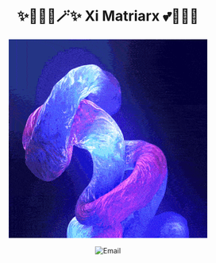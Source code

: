 <h1 align="center">✨🧚🏻‍♀️🪄✨ Xi Matriarx  💕🦄🌈🏰</h1>

<p align="center">
    <img src="fractal.gif">
</p>

<p align="center">
    <img alt="Email" src="https://img.shields.io/badge/xi%40ximatriarx.io-404040?style=flat&link=mailto%3Axi%40ximatriarx.io">
</p>
